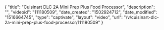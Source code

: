 {
    "title": "Cuisinart DLC 2A Mini Prep Plus Food Processor",
    "description": "",
    "videoid": "111180509",
    "date_created": "1502924712",
    "date_modified": "1516664745",
    "type": "captivate",
    "layout": "video",
    "url": "\/v\/cuisinart-dlc-2a-mini-prep-plus-food-processor\/111180509"
}